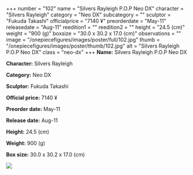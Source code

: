 +++
number = "102"
name = "Silvers Rayleigh P.O.P Neo DX"
character = "Silvers Rayleigh"
category = "Neo DX"
subcategory = ""
sculptor = "Fukuda Takashi"
officialprice = "7140 ¥"
preorderdate = "May-11"
releasedate = "Aug-11"
reedition1 = ""
reedition2 = ""
height = "24.5 (cm)"
weight = "900 (g)"
boxsize = "30.0 x 30.2 x 17.0 (cm)"
observations = ""
image = "/onepiecefigures/images/poster/full/102.jpg"
thumb = "/onepiecefigures/images/poster/thumb/102.jpg"
alt = "Silvers Rayleigh P.O.P Neo DX"
class = "neo-dx"
+++
**Name:** Silvers Rayleigh P.O.P Neo DX

**Character:** Silvers Rayleigh

**Category:** Neo DX 

**Sculptor:** Fukuda Takashi

**Official price:** 7140 ¥

**Preorder date:** May-11

**Release date:** Aug-11

**Height:** 24.5 (cm)

**Weight:** 900 (g)

**Box size:** 30.0 x 30.2 x 17.0 (cm)

<img src="/onepiecefigures/images/poster/thumb/102.jpg">